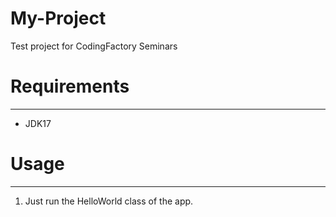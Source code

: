 # My-Project
Test project for CodingFactory Seminars



# **Requirements**

---

- JDK17

# **Usage**

---

1. Just run the HelloWorld class of the app.